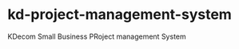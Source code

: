 kd-project-management-system
============================

KDecom Small Business PRoject management System
